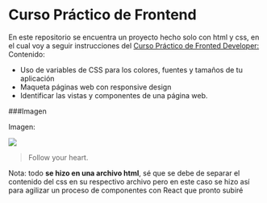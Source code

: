 # Curso Práctico de Frontend 

En este repositorio se encuentra un proyecto hecho solo con html y css, en el cual voy a seguir instrucciones del [Curso Práctico de Fronted Developer:](http://https://platzi.com/cursos/frontend-developer-practico/ "Curso Práctico de Fronted Developer:")
Contenido:

+ Uso de  variables de CSS para los colores, fuentes y tamaños de tu aplicación
+ Maqueta páginas web con responsive design
+ Identificar las vistas y componentes de una página web.


###Imagen

Imagen:

![](https://sergiosanz.dev/static/b0ad08bfda05fba464bf2927db87772d/6df68/html-css.png)

> Follow your heart.

Nota: todo **se hizo en una archivo html**, sé que se debe de separar el contenido del css en su respectivo archivo pero en este caso se hizo así para agilizar un proceso de componentes con React que pronto subiré 